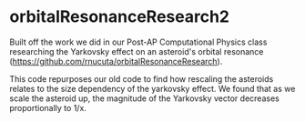 # orbitalResonanceResearch2

Built off the work we did in our Post-AP Computational Physics class researching the Yarkovsky effect on an asteroid's orbital resonance (https://github.com/rnucuta/orbitalResonanceResearch).

This code repurposes our old code to find how rescaling the asteroids relates to the size dependency of the yarkovsky effect. We found that as we scale the asteroid up, the magnitude of the Yarkovsky vector decreases proportionally to 1/x.
